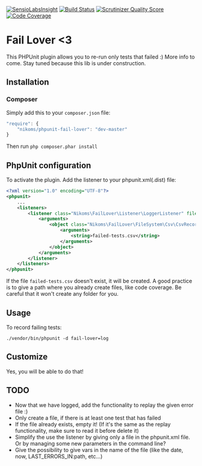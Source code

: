 [![SensioLabsInsight](https://insight.sensiolabs.com/projects/8470b809-e2e4-4a39-b96e-2001fa92f0b2/mini.png)](https://insight.sensiolabs.com/projects/8470b809-e2e4-4a39-b96e-2001fa92f0b2)
[![Build Status](https://api.travis-ci.org/Nikoms/phpunit-fail-lover.png)](https://api.travis-ci.org/Nikoms/phpunit-fail-lover)
[![Scrutinizer Quality Score](https://scrutinizer-ci.com/g/Nikoms/phpunit-fail-lover/badges/quality-score.png)](https://scrutinizer-ci.com/g/Nikoms/phpunit-fail-lover/)
[![Code Coverage](https://scrutinizer-ci.com/g/Nikoms/phpunit-fail-lover/badges/coverage.png)](https://scrutinizer-ci.com/g/Nikoms/phpunit-fail-lover/)


Fail Lover <3
==============

This PHPUnit plugin allows you to re-run only tests that failed :) More info to come. Stay tuned because this lib is under construction.

Installation
--------------

### Composer ###
Simply add this to your `composer.json` file:
```js
"require": {
    "nikoms/phpunit-fail-lover": "dev-master"
}
```

Then run `php composer.phar install`

PhpUnit configuration
---------------------
To activate the plugin. Add the listener to your phpunit.xml(.dist) file:

```xml
<?xml version="1.0" encoding="UTF-8"?>
<phpunit>
    ...
    <listeners>
        <listener class="Nikoms\FailLover\Listener\LoggerListener" file="vendor/nikoms/phpunit-fail-lover/src/Listener/LoggerListener.php">
            <arguments>
                <object class="Nikoms\FailLover\FileSystem\Csv\CsvRecorder">
                    <arguments>
                        <string>failed-tests.csv</string>
                    </arguments>
                </object>
            </arguments>
        </listener>
    </listeners>
</phpunit>
```

If the file `failed-tests.csv` doesn't exist, it will be created. A good practice is to give a path where you already create files, like code coverage. Be careful that it won't create any folder for you.


Usage
-----

To record failing tests:

`./vendor/bin/phpunit -d fail-lover=log`

Customize
---------

Yes, you will be able to do that!


TODO
----

* Now that we have logged, add the functionality to replay the given error file :)
* Only create a file, if there is at least one test that has failed
* If the file already exists, empty it! (If it's the same as the replay functionality, make sure to read it before delete it)
* Simplify the use the listener by giving only a file in the phpunit.xml file. Or by managing some new parameters in the command line?
* Give the possibility to give vars in the name of the file (like the date, now, LAST_ERRORS_IN:path, etc...)
